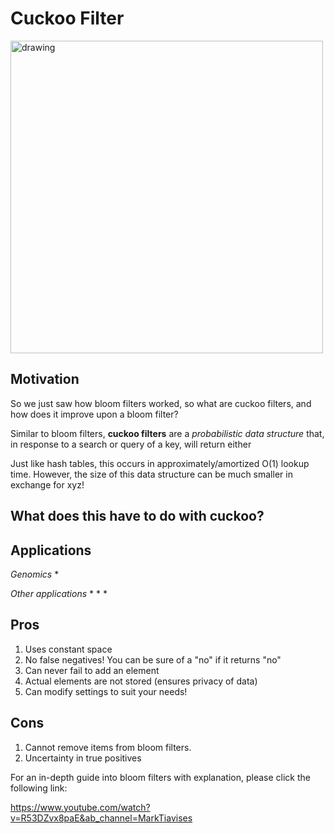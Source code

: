 # Cuckoo Filter

<img src="https://i.ibb.co/34WQTrB/cuckoo-filter.png" alt="drawing" width="500"/> 

## Motivation

So we just saw how bloom filters worked, so what are cuckoo filters, and how does it improve upon a bloom filter?

Similar to bloom filters, **cuckoo filters** are a *probabilistic data structure* that, in response to a search or query of a key, will return either


Just like hash tables, this occurs in approximately/amortized O(1) lookup time. However, the size of this data structure can be much smaller in exchange for xyz!

## What does this have to do with cuckoo?


## Applications
*Genomics*
* 

*Other applications*
* 
* 
* 

## Pros
1. Uses constant space
2. No false negatives! You can be sure of a "no" if it returns "no"
3. Can never fail to add an element
4. Actual elements are not stored (ensures privacy of data)
5. Can modify settings to suit your needs!

## Cons
1. Cannot remove items from bloom filters.
2. Uncertainty in true positives

For an in-depth guide into bloom filters with explanation, please click the following link:

https://www.youtube.com/watch?v=R53DZvx8paE&ab_channel=MarkTiavises